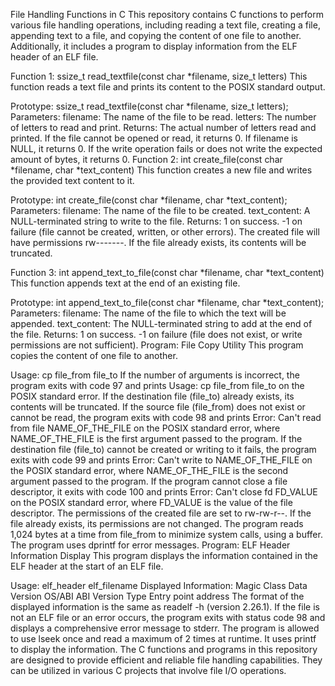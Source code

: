 File Handling Functions in C
This repository contains C functions to perform various file handling operations, including reading a text file, creating a file, appending text to a file, and copying the content of one file to another. Additionally, it includes a program to display information from the ELF header of an ELF file.

Function 1: ssize_t read_textfile(const char *filename, size_t letters)
This function reads a text file and prints its content to the POSIX standard output.

Prototype: ssize_t read_textfile(const char *filename, size_t letters);
Parameters:
filename: The name of the file to be read.
letters: The number of letters to read and print.
Returns:
The actual number of letters read and printed.
If the file cannot be opened or read, it returns 0.
If filename is NULL, it returns 0.
If the write operation fails or does not write the expected amount of bytes, it returns 0.
Function 2: int create_file(const char *filename, char *text_content)
This function creates a new file and writes the provided text content to it.

Prototype: int create_file(const char *filename, char *text_content);
Parameters:
filename: The name of the file to be created.
text_content: A NULL-terminated string to write to the file.
Returns:
1 on success.
-1 on failure (file cannot be created, written, or other errors).
The created file will have permissions rw-------. If the file already exists, its contents will be truncated.

Function 3: int append_text_to_file(const char *filename, char *text_content)
This function appends text at the end of an existing file.

Prototype: int append_text_to_file(const char *filename, char *text_content);
Parameters:
filename: The name of the file to which the text will be appended.
text_content: The NULL-terminated string to add at the end of the file.
Returns:
1 on success.
-1 on failure (file does not exist, or write permissions are not sufficient).
Program: File Copy Utility
This program copies the content of one file to another.

Usage: cp file_from file_to
If the number of arguments is incorrect, the program exits with code 97 and prints Usage: cp file_from file_to on the POSIX standard error.
If the destination file (file_to) already exists, its contents will be truncated.
If the source file (file_from) does not exist or cannot be read, the program exits with code 98 and prints Error: Can't read from file NAME_OF_THE_FILE on the POSIX standard error, where NAME_OF_THE_FILE is the first argument passed to the program.
If the destination file (file_to) cannot be created or writing to it fails, the program exits with code 99 and prints Error: Can't write to NAME_OF_THE_FILE on the POSIX standard error, where NAME_OF_THE_FILE is the second argument passed to the program.
If the program cannot close a file descriptor, it exits with code 100 and prints Error: Can't close fd FD_VALUE on the POSIX standard error, where FD_VALUE is the value of the file descriptor.
The permissions of the created file are set to rw-rw-r--. If the file already exists, its permissions are not changed.
The program reads 1,024 bytes at a time from file_from to minimize system calls, using a buffer.
The program uses dprintf for error messages.
Program: ELF Header Information Display
This program displays the information contained in the ELF header at the start of an ELF file.

Usage: elf_header elf_filename
Displayed Information:
Magic
Class
Data
Version
OS/ABI
ABI Version
Type
Entry point address
The format of the displayed information is the same as readelf -h (version 2.26.1).
If the file is not an ELF file or an error occurs, the program exits with status code 98 and displays a comprehensive error message to stderr.
The program is allowed to use lseek once and read a maximum of 2 times at runtime.
It uses printf to display the information.
The C functions and programs in this repository are designed to provide efficient and reliable file handling capabilities. They can be utilized in various C projects that involve file I/O operations.
